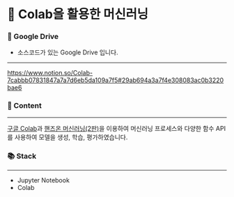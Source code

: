 # 🧠 Colab을 활용한 머신러닝

### 💾 Google Drive
- 소스코드가 있는 Google Drive 입니다.
---
https://www.notion.so/Colab-7cabbb07831847a7a7d6eb5da109a7f5#29ab694a3a7f4e308083ac0b3220bae6


### 📄 Content

---

[구글 Colab](https://colab.research.google.com/notebooks/welcome.ipynb?hl=ko)과 [핸즈온 머신러닝(2판)](https://search.daum.net/search?w=bookpage&bookId=5349704&tab=introduction&DA=LB2&q=%ED%95%B8%EC%A6%88%EC%98%A8%20%EB%A8%B8%EC%8B%A0%EB%9F%AC%EB%8B%9D)을 이용하여 머신러닝 프로세스와 다양한 함수 API를 사용하여 모델을 생성, 학습, 평가하였습니다.

### 📚 Stack

---

- Jupyter Notebook
- Colab
